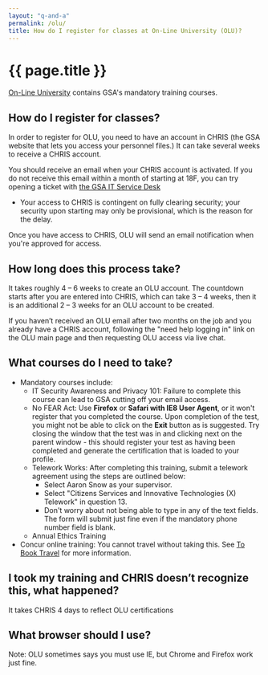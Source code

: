 ```yaml
---
layout: "q-and-a"
permalink: /olu/
title: How do I register for classes at On-Line University (OLU)?
---
```

# {{ page.title }}

[On-Line University](https://gsaolu.gsa.gov/) contains GSA's mandatory training courses.

## How do I register for classes?

In order to register for OLU, you need to have an account in CHRIS (the GSA website that lets you access your personnel files.) It can take several weeks to receive a CHRIS account.

You should receive an email when your CHRIS account is activated. If you do not receive this email within a month of starting at 18F, you can try opening a ticket with [the GSA IT Service Desk](https://gsa.service-now.com/GSA_Self-Service/)

  * Your access to CHRIS is contingent on fully clearing security; your security upon starting may only be provisional, which is the reason for the delay.

Once you have access to CHRIS, OLU will send an email notification when you're approved for access.


## How long does this process take?


It takes roughly 4 – 6 weeks to create an OLU account. The countdown starts after you are entered into CHRIS, which can take 3 – 4 weeks, then it is an additional 2 – 3 weeks for an OLU account to be created.

If you haven’t received an OLU email after two months  on the job and you already have a CHRIS account, following the "need help logging in" link on the OLU main page and then requesting OLU access via live chat.

## What courses do I need to take?

  * Mandatory courses include:
      * IT Security Awareness and Privacy 101: Failure to complete this course can lead to GSA cutting off your email access.
      * No FEAR Act: Use **Firefox** or **Safari with IE8 User Agent**, or it won't register that you completed the course. Upon completion of the test, you might not be able to click on the **Exit** button as is suggested. Try closing the window that the test was in and clicking next on the parent window - this should register your test as having been completed and generate the certification that is loaded to your profile.
      * Telework Works: After completing this training, submit a telework agreement using the steps are outlined below:
          * Select Aaron Snow as your supervisor.
          * Select "Citizens Services and Innovative Technologies (X) Telework" in question 13.
          * Don't worry about not being able to type in any of the text fields. The form will submit just fine even if the mandatory phone number field is blank.
      * Annual Ethics Training
  * Concur online training: You cannot travel without taking this. See [To Book Travel](https://docs.google.com/a/gsa.gov/document/d/1Ozxnz2mLh0UPxMYgOEnHmabg1xbMeynWjYWxgWutHkE/) for more information.

## I took my training and CHRIS doesn’t recognize this, what happened?

It takes CHRIS 4 days to reflect OLU certifications

## What browser should I use?

Note: OLU sometimes says you must use IE, but Chrome and Firefox work just fine.
